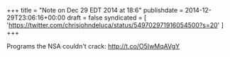 +++
title = "Note on Dec 29 EDT 2014 at 18:6"
publishdate = 2014-12-29T23:06:16+00:00
draft = false
syndicated = [ 'https://twitter.com/chrisjohndeluca/status/549702971916054500?s=20' ]
+++

Programs the NSA couldn't crack: http://t.co/O5IwMqAVgY
